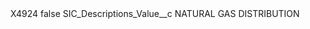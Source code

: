 <?xml version="1.0" encoding="UTF-8"?>
<CustomMetadata xmlns="http://soap.sforce.com/2006/04/metadata" xmlns:xsi="http://www.w3.org/2001/XMLSchema-instance" xmlns:xsd="http://www.w3.org/2001/XMLSchema">
    <label>X4924</label>
    <protected>false</protected>
    <values>
        <field>SIC_Descriptions_Value__c</field>
        <value xsi:type="xsd:string">NATURAL GAS DISTRIBUTION</value>
    </values>
</CustomMetadata>
